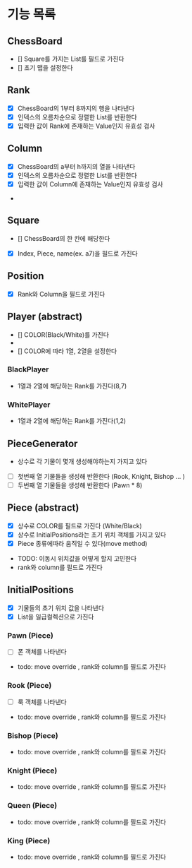 # 기능 목록

## ChessBoard

- [] Square를 가지는 List를 필드로 가진다
- [] 초기 맵을 설정한다

## Rank

- [x] ChessBoard의 1부터 8까지의 행을 나타낸다
- [x] 인덱스의 오름차순으로 정렬한 List<Rank>를 반환한다
- [x] 입력한 값이 Rank에 존재하는 Value인지 유효성 검사

## Column

- [x] ChessBoard의 a부터 h까지의 열을 나타낸다
- [x] 인덱스의 오름차순으로 정렬한 List<Column>를 반환한다
- [x] 입력한 값이 Column에 존재하는 Value인지 유효성 검사
-

## Square

- [] ChessBoard의 한 칸에 해당한다
- [x] Index, Piece, name(ex. a7)을 필드로 가진다

## Position

- [x] Rank와 Column을 필드로 가진다

## Player (abstract)

- [] COLOR(Black/White)를 가진다
- 
- [] COLOR에 따라 1열, 2열을 설정한다

### BlackPlayer
- 1열과 2열에 해당하는 Rank를 가진다(8,7)

### WhitePlayer
- 1열과 2열에 해당하는 Rank를 가진다(1,2)

## PieceGenerator

- 상수로 각 기물이 몇개 생성해야하는지 가지고 있다
- [ ] 첫번째 열 기물들을 생성해 반환한다 (Rook, Knight, Bishop ... )
- [ ] 두번째 열 기물들을 생성해 반환한다 (Pawn * 8)

## Piece (abstract)

- [x] 상수로 COLOR를 필드로 가진다 (White/Black)
- [x] 상수로 InitialPositions라는 초기 위치 객체를 가지고 있다
- [x] Piece 종류에따라 움직일 수 있다(move method)
- TODO: 이동시 위치값을 어떻게 할지 고민한다
- rank와 column를 필드로 가진다

## InitialPositions 
- [x] 기물들의 초기 위치 값을 나타낸다
- [x] List<Column>을 일급컬렉션으로 가진다

### Pawn (Piece)

- [ ] 폰 객체를 나타낸다
- todo: move override , rank와 column를 필드로 가진다

### Rook (Piece)

- [ ] 룩 객체를 나타낸다
- todo: move override , rank와 column를 필드로 가진다

### Bishop (Piece)

- todo: move override , rank와 column를 필드로 가진다

### Knight (Piece)

- todo: move override , rank와 column를 필드로 가진다

### Queen (Piece)

- todo: move override , rank와 column를 필드로 가진다

### King (Piece)

- todo: move override , rank와 column를 필드로 가진다

